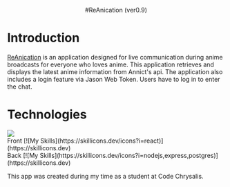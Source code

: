 <p align="center">
  #ReAnication (ver0.9)
</p>

# Introduction
[ReAnication](https://github.com/Ricccck/ReAnication/) is an application designed for live communication during anime broadcasts for everyone who loves anime. This application retrieves and displays the latest anime information from Annict's api. The application also includes a login feature via Jason Web Token. Users have to log in to enter the chat.

# Technologies
<div display="flexbox">
  <div>
    <img src="https://skillicons.dev/icons?i=js" />
  </div>
  <div>
    Front
    [![My Skills](https://skillicons.dev/icons?i=react)](https://skillicons.dev)
  </div>
  <div>
    Back
    [![My Skills](https://skillicons.dev/icons?i=nodejs,express,postgres)](https://skillicons.dev)
  </div>
</div>


This app was created during my time as a student at Code Chrysalis.

